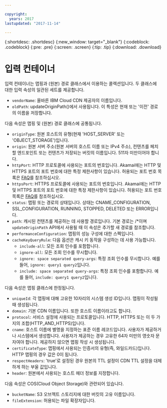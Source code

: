```yaml
---

copyright:
  years: 2017
lastupdated: "2017-11-14"

---
```


{:shortdesc: .shortdesc}
{:new_window: target="_blank"}
{:codeblock: .codeblock}
{:pre: .pre}
{:screen: .screen}
{:tip: .tip}
{:download: .download}

# 입력 컨테이너
입력 컨테이너는 맵핑과 (원본) 경로 클래스에서 이용하는 콜렉션입니다. 두 클래스에 대한 입력 속성의 일관된 세트를 제공합니다.

* `vendorName`: 올바른 IBM Cloud CDN 제공자의 이름입니다.
* `oldPath`: updateOriginPath()에서 사용됩니다. 이 특성은 현재 또는 '이전' 경로의 이름을 저장합니다.

다음 속성은 맵핑 및 (원본) 경로 클래스에 공통됩니다.
* `originType`: 원본 호스트의 유형(현재 'HOST_SERVER' 또는 'OBJECT_STORAGE')입니다.
* `origin`: 원본 서버 주소(원본 서버의 호스트 이름 또는 IPv4 주소), 컨텐츠를 페치할 엔드포인트 또는 컨텐츠가 저장되는 버킷의 이름입니다. 511자 미만이어야 합니다.
* `httpPort`: HTTP 프로토콜에 사용되는 포트의 번호입니다. Akamai에는 HTTP 및 HTTPS 포트의 포트 번호에 대한 특정 제한사항이 있습니다. 허용되는 포트 번호 목록은 [FAQ](faq.html#are-there-any-restrictions-on-what-http-and-https-port-numbers-are-allowed-for-akamai-)를 참조하십시오.
* `httpsPort`: HTTPS 프로토콜에 사용되는 포트의 번호입니다. Akamai에는 HTTP 및 HTTPS 포트의 포트 번호에 대한 특정 제한사항이 있습니다. 허용되는 포트 번호 목록은 [FAQ](faq.html#are-there-any-restrictions-on-what-http-and-https-port-numbers-are-allowed-for-akamai-)를 참조하십시오.
* `status`:  맵핑 또는 경로의 상태입니다. 상태는 CNAME_CONFIGURATION, SSL_CONFIGURATION, RUNNING, STOPPED, DELETED 또는 ERROR입니다.
* `path`: 캐시된 컨텐츠를 제공하는 데 사용할 경로입니다. 기본 경로는 /\*이며 `updateOriginPath` API에서 사용될 때 이 속성은 추가할 새 경로를 참조합니다.
* `performanceConfiguration`: 맵핑의 성능 구성에 대한 스펙입니다.
* `cacheKeyQueryRule`: 다음 옵션은 캐시 키 동작을 구성하는 데 사용 가능합니다.
  * `include-all`: 모든 조회 인수를 포함합니다.
  * `ignore-all`: 모든 조회 인수를 무시합니다.
  * `ignore: space separated query-args`: 특정 조회 인수를 무시합니다. 예를 들어, `ignore: query1 query2`입니다.
  * `include: space separated query-args`: 특정 조회 인수를 포함합니다. 예를 들어, `include: query1 query2`입니다.

다음 속성은 맵핑 클래스에 한정됩니다.

* `uniqueId`: 각 맵핑에 대해 고유한 10자리의 시스템 생성 ID입니다. 맵핑이 작성될 때 생성됩니다.
* `domain`: 기본 CDN 이름입니다. 또한 호스트 이름이라고도 합니다.
* `protocol`: 서비스 설정에 사용되는 프로토콜입니다. HTTP, HTTPS 또는 이 두 가지의 조합(HTTP_AND_HTTPS)입니다.
* `cname`: 호스트 이름에 별명을 지정하는 표준 이름 레코드입니다. 사용자가 제공하거나 시스템에서 생성합니다. 사용자가 제공하는 경우 고유한 64자 미만의 영숫자 문자여야 합니다. 제공하지 않으면 맵핑 작성 시 생성됩니다.
* `certificateType`: 맵핑에서 사용되는 인증서의 유형(즉, 와일드카드)입니다. HTTP 맵핑의 경우 값은 0이 됩니다.
* `respectHeaders`: 'true'로 설정된 경우 원본의 TTL 설정이 CDN TTL 설정을 대체하게 하는 부울 값입니다.
* `header`: 원본에서 사용되는 호스트 헤더 정보를 지정합니다.

다음 속성은 COS(Cloud Object Storage)와 관련되어 있습니다.  
* `bucketName`: S3 오브젝트 스토리지에 대한 버킷의 고유 이름입니다.  
* `fileExtension`: 허용되는 파일 확장자입니다.

